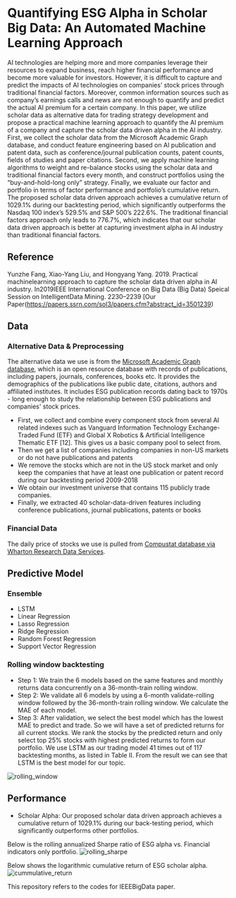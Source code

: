# Quantifying ESG Alpha in Scholar Big Data: An Automated Machine Learning Approach

AI technologies are helping more and more companies leverage their resources to expand business, reach higher
financial performance and become more valuable for investors.
However, it is difficult to capture and predict the impacts of
AI technologies on companies’ stock prices through traditional
financial factors. Moreover, common information sources such as
company’s earnings calls and news are not enough to quantify
and predict the actual AI premium for a certain company. In
this paper, we utilize scholar data as alternative data for trading
strategy development and propose a practical machine learning
approach to quantify the AI premium of a company and capture
the scholar data driven alpha in the AI industry. First, we collect
the scholar data from the Microsoft Academic Graph database,
and conduct feature engineering based on AI publication and
patent data, such as conference/journal publication counts, patent
counts, fields of studies and paper citations. Second, we apply
machine learning algorithms to weight and re-balance stocks
using the scholar data and traditional financial factors every
month, and construct portfolios using the “buy-and-hold-long
only” strategy. Finally, we evaluate our factor and portfolio in
terms of factor performance and portfolio’s cumulative return.
The proposed scholar data driven approach achieves a cumulative
return of 1029.1% during our backtesting period, which significantly outperforms the Nasdaq 100 index’s 529.5% and S&P
500’s 222.6%. The traditional financial factors approach only
leads to 776.7%, which indicates that our scholar data driven
approach is better at capturing investment alpha in AI industry
than traditional financial factors.

## Reference
Yunzhe Fang, Xiao-Yang Liu, and Hongyang Yang. 2019.   Practical machinelearning approach to capture the scholar data driven alpha in AI industry. In2019IEEE International Conference on Big Data (Big Data) Speical Session on IntelligentData Mining. 2230–2239
[Our Paper(https://papers.ssrn.com/sol3/papers.cfm?abstract_id=3501239)
## Data

### Alternative Data & Preprocessing

The alternative data we use is from the [Microsoft Academic Graph database](https://www.microsoft.com/en-us/research/project/microsoft-academic-graph/), which is an open resource database with records of publications, including papers, journals, conferences, books etc. It provides the demographics of the publications like public date, citations, authors and affiliated institutes. It includes ESG publication records dating back to 1970s - long enough to study the relationship between ESG publications and companies' stock prices.

* First, we collect and combine every component stock from several AI related indexes such as Vanguard Information Technology Exchange-Traded Fund (ETF) and Global X Robotics & Artificial Intelligence Thematic ETF [12]. This gives us a basic company pool to select from.
* Then we get a list of companies including companies in non-US markets or do not have publications and patents
* We remove the stocks which are not in the US stock market and only keep the companies that have at least one publication or patent record during our backtesting period 2009-2018
* We obtain our investment universe that contains 115 publicly trade companies.
* Finally, we extracted 40 scholar-data-driven features including conference publications, journal publications, patents or books

### Financial Data

The daily price of stocks we use is pulled from [Compustat database via Wharton Research Data Services](https://wrds-web.wharton.upenn.edu/wrds/ds/compd/fundq).

## Predictive Model

### Ensemble

* LSTM
* Linear Regression
* Lasso Regression
* Ridge Regression
* Random Forest Regression
* Support Vector Regression

### Rolling window backtesting

* Step 1: We train the 6 models based on the same features and monthly returns data concurrently on a 36-month-train rolling window.
* Step 2: We validate all 6 models by using a 6-month validate-rolling window followed by the 36-month-train rolling window. We calculate the MAE of each model.
* Step 3: After validation, we select the best model which has the lowest MAE to predict and trade. So we will have a set of predicted returns for all current stocks. We rank the stocks by the predicted return and only select top 25% stocks with highest predicted returns to form our portfolio. We use LSTM as our trading model 41 times out of 117 backtesting months, as listed in Table II. From the result we can see that LSTM is the best model for our topic.

![rolling_window](https://github.com/chenqian0168/Quantifying-ESG-Alpha-in-Scholar-Big-Data-An-Automated-Machine-Learning-Approach/blob/master/pictures/rolling_window.png)

## Performance

* Scholar Alpha: Our proposed scholar data driven approach achieves a cumulative return of 1029.1% during our back-testing period, which significantly outperforms other portfolios.

Below is the rolling annualized Sharpe ratio of ESG alpha vs. Financial indicators only portfolio.
![rolling_sharpe](https://github.com/chenqian0168/Quantifying-ESG-Alpha-in-Scholar-Big-Data-An-Automated-Machine-Learning-Approach/blob/master/pictures/rolling_sharpe.png)

Below shows the logarithmic cumulative return of ESG scholar alpha.
![cummulative_return](https://github.com/chenqian0168/Quantifying-ESG-Alpha-in-Scholar-Big-Data-An-Automated-Machine-Learning-Approach/blob/master/pictures/cumulative_return.png)



This repository refers to the codes for IEEEBigData paper.
